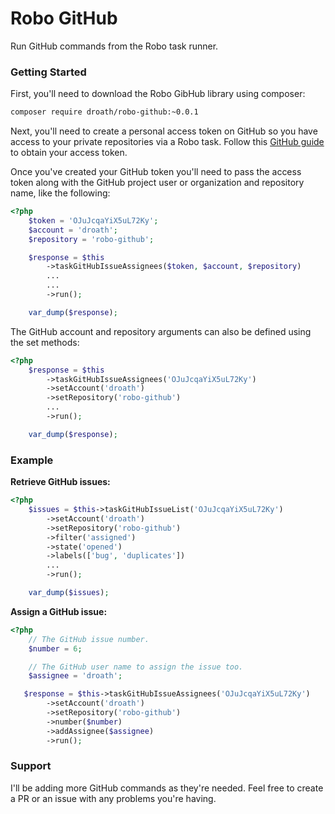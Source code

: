 # Robo GitHub

Run GitHub commands from the Robo task runner.

### Getting Started

First, you'll need to download the Robo GibHub library using composer:

```bash
composer require droath/robo-github:~0.0.1
```

Next, you'll need to create a personal access token on GitHub so you have access to your private repositories via a Robo task. Follow this [GitHub guide](https://help.github.com/articles/creating-a-personal-access-token-for-the-command-line/) to obtain your access token.

Once you've created your GitHub token you'll need to pass the access token along with the GitHub project user or organization and repository name, like the following:

```php
<?php
    $token = 'OJuJcqaYiX5uL72Ky';
    $account = 'droath';
    $repository = 'robo-github';

    $response = $this
        ->taskGitHubIssueAssignees($token, $account, $repository)
        ...
        ...
        ->run();

    var_dump($response);
```

The GitHub account and repository arguments can also be defined using the set methods:

```php
<?php
    $response = $this
        ->taskGitHubIssueAssignees('OJuJcqaYiX5uL72Ky')
        ->setAccount('droath')
        ->setRepository('robo-github')
        ...
        ->run();

    var_dump($response);
```

### Example

**Retrieve GitHub issues:**

```php
<?php
    $issues = $this->taskGitHubIssueList('OJuJcqaYiX5uL72Ky')
        ->setAccount('droath')
        ->setRepository('robo-github')
        ->filter('assigned')
        ->state('opened')
        ->labels(['bug', 'duplicates'])
        ...
        ->run();

    var_dump($issues);
```

**Assign a GitHub issue:**

```php
<?php
    // The GitHub issue number.
    $number = 6;

    // The GitHub user name to assign the issue too.
    $assignee = 'droath';

   $response = $this->taskGitHubIssueAssignees('OJuJcqaYiX5uL72Ky')
        ->setAccount('droath')
        ->setRepository('robo-github')
        ->number($number)
        ->addAssignee($assignee)
        ->run();
```

### Support

I'll be adding more GitHub commands as they're needed. Feel free to create a PR or an issue with any problems you're having.
